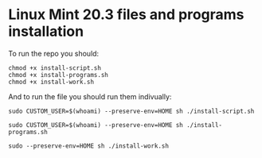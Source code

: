 # Linux Mint 20.3 files and programs installation

To run the repo you should:

```
chmod +x install-script.sh
chmod +x install-programs.sh
chmod +x install-work.sh
```

And to run the file you should run them indivually:

`sudo CUSTOM_USER=$(whoami) --preserve-env=HOME sh ./install-script.sh`

`sudo CUSTOM_USER=$(whoami) --preserve-env=HOME sh ./install-programs.sh`

`sudo --preserve-env=HOME sh ./install-work.sh`
